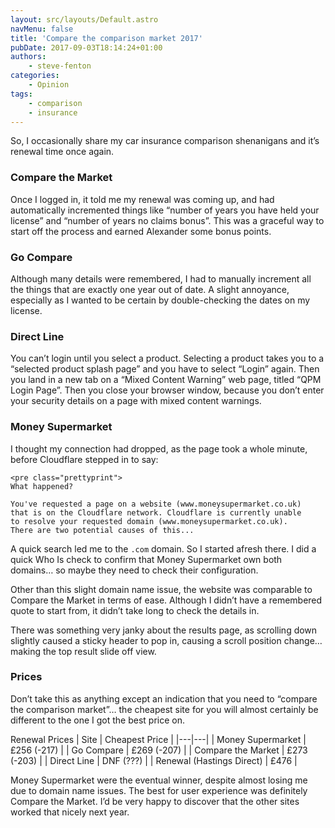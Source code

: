 ```yaml
---
layout: src/layouts/Default.astro
navMenu: false
title: 'Compare the comparison market 2017'
pubDate: 2017-09-03T18:14:24+01:00
authors:
    - steve-fenton
categories:
    - Opinion
tags:
    - comparison
    - insurance
---
```


So, I occasionally share my car insurance comparison shenanigans and it’s renewal time once again.

### Compare the Market

Once I logged in, it told me my renewal was coming up, and had automatically incremented things like “number of years you have held your license” and “number of years no claims bonus”. This was a graceful way to start off the process and earned Alexander some bonus points.

### Go Compare

Although many details were remembered, I had to manually increment all the things that are exactly one year out of date. A slight annoyance, especially as I wanted to be certain by double-checking the dates on my license.

### Direct Line

You can’t login until you select a product. Selecting a product takes you to a “selected product splash page” and you have to select “Login” again. Then you land in a new tab on a “Mixed Content Warning” web page, titled “QPM Login Page”. Then you close your browser window, because you don’t enter your security details on a page with mixed content warnings.

### Money Supermarket

I thought my connection had dropped, as the page took a whole minute, before Cloudflare stepped in to say:

```
<pre class="prettyprint">
What happened?

You've requested a page on a website (www.moneysupermarket.co.uk)
that is on the Cloudflare network. Cloudflare is currently unable
to resolve your requested domain (www.moneysupermarket.co.uk).
There are two potential causes of this...
```
A quick search led me to the `.com` domain. So I started afresh there. I did a quick Who Is check to confirm that Money Supermarket own both domains… so maybe they need to check their configuration.

Other than this slight domain name issue, the website was comparable to Compare the Market in terms of ease. Although I didn’t have a remembered quote to start from, it didn’t take long to check the details in.

There was something very janky about the results page, as scrolling down slightly caused a sticky header to pop in, causing a scroll position change… making the top result slide off view.

### Prices

Don’t take this as anything except an indication that you need to “compare the comparison market”… the cheapest site for you will almost certainly be different to the one I got the best price on.

Renewal Prices
| Site | Cheapest Price |
|---|---|
| Money Supermarket | £256 (-217) |
| Go Compare | £269 (-207) |
| Compare the Market | £273 (-203) |
| Direct Line | DNF (???) |
| Renewal (Hastings Direct) | £476 |

Money Supermarket were the eventual winner, despite almost losing me due to domain name issues. The best for user experience was definitely Compare the Market. I’d be very happy to discover that the other sites worked that nicely next year.